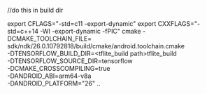 //do this in build dir

export CFLAGS="-std=c11 -export-dynamic"
export CXXFLAGS="-std=c++14 -Wl -export-dynamic -fPIC"
cmake -DCMAKE_TOOLCHAIN_FILE= <Android SDK path>sdk/ndk/26.0.10792818/build/cmake/android.toolchain.cmake \
    -DTENSORFLOW_BUILD_DIR=<tflite_build path>tflite_build\
    -DTENSORFLOW_SOURCE_DIR=<tenserflow path>tensorflow \
    -DCMAKE_CROSSCOMPILING=true \
    -DANDROID_ABI=arm64-v8a \
    -DANDROID_PLATFORM="26" ..
